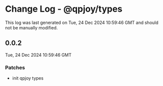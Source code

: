 # Change Log - @qpjoy/types

This log was last generated on Tue, 24 Dec 2024 10:59:46 GMT and should not be manually modified.

## 0.0.2

Tue, 24 Dec 2024 10:59:46 GMT

### Patches

- init qpjoy types
